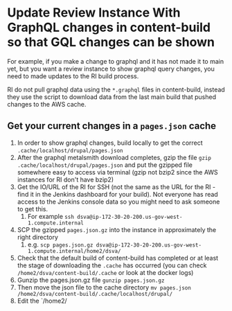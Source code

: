 # Update Review Instance With GraphQL changes in content-build so that GQL changes can be shown

For example, if you make a change to graphql and it has not made it to main yet, but you want a review instance to show graphql query changes, 
you need to made updates to the RI build process.

RI do not pull graphql data using the `*.graphql` files in content-build, instead they use the script to download data from the last main build that pushed changes to the 
AWS cache.

## Get your current changes in a `pages.json` cache

1. In order to show graphql changes, build locally to get the correct `.cache/localhost/drupal/pages.json`
2. After the graphql metalsmith download completes, gzip the file `gzip .cache/localhost/drupal/pages.json` and put the gzipped file somewhere easy to access via terminal (gzip not bzip2 since the AWS instances for RI don't have bzip2)
3. Get the IO/URL of the RI for SSH (not the same as the URL for the RI - find it in the Jenkins dashboard for your build). Not everyone has read access to the Jenkins console data so you might need to ask someone to get this.
    1. For example `ssh dsva@ip-172-30-20-200.us-gov-west-1.compute.internal`
4. SCP the gzipped `pages.json.gz` into the instance in approximately the right directory
    1. e.g. `scp pages.json.gz dsva@ip-172-30-20-200.us-gov-west-1.compute.internal/home2/dsva/`
6. Check that the default build of content-build has completed or at least the stage of downloading the `.cache` has occurred (you can check `/home2/dsva/content-build/.cache` or look at the docker logs)
7. Gunzip the pages.json.gz file `gunzip pages.json.gz`
8. Then move the json file to the cache directory `mv pages.json /home2/dsva/content-build/.cache/localhost/drupal/`
9. Edit the `/home2/
